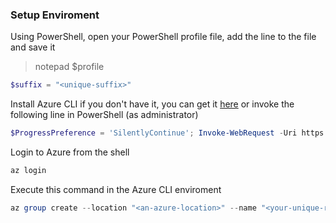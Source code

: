 ### Setup Enviroment
Using PowerShell, open your PowerShell profile file, add the line to the file and save it
> notepad $profile
```powershell
$suffix = "<unique-suffix>"
```

Install Azure CLI if you don't have it, you can get it [here](https://docs.microsoft.com/en-us/cli/azure/install-azure-cli) or invoke the following line in PowerShell (as administrator)
```powershell
$ProgressPreference = 'SilentlyContinue'; Invoke-WebRequest -Uri https://aka.ms/installazurecliwindows -OutFile .\AzureCLI.msi; Start-Process msiexec.exe -Wait -ArgumentList '/I AzureCLI.msi /quiet'; rm .\AzureCLI.msi
```

Login to Azure from the shell
```powershell
az login
```

Execute this command in the Azure CLI enviroment 
```powershell
az group create --location "<an-azure-location>" --name "<your-unique-resource-group-name>"
```
